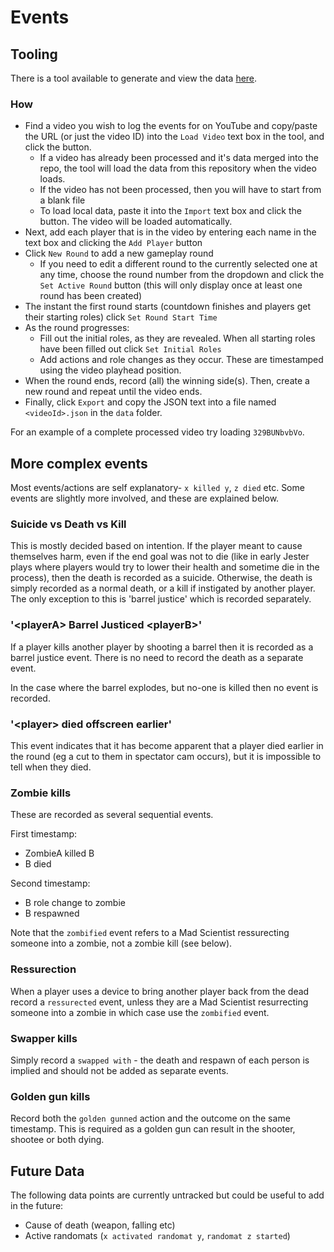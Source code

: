 # Events

## Tooling

There is a tool available to generate and view the data [here](https://samlord.co.uk/tools/ttt).

### How

- Find a video you wish to log the events for on YouTube and copy/paste the URL (or just the video ID) into the `Load Video` text box in the tool, and click the button.
    - If a video has already been processed and it's data merged into the repo, the tool will load the data from this repository when the video loads.
    - If the video has not been processed, then you will have to start from a blank file
    - To load local data, paste it into the `Import` text box and click the button. The video will be loaded automatically.
- Next, add each player that is in the video by entering each name in the text box and clicking the `Add Player` button
- Click `New Round` to add a new gameplay round
    - If you need to edit a different round to the currently selected one at any time, choose the round number from the dropdown and click the `Set Active Round` button (this will only display once at least one round has been created)
- The instant the first round starts (countdown finishes and players get their starting roles) click `Set Round Start Time`
- As the round progresses:
    - Fill out the initial roles, as they are revealed. When all starting roles have been filled out click `Set Initial Roles`
    - Add actions and role changes as they occur. These are timestamped using the video playhead position.
- When the round ends, record (all) the winning side(s). Then, create a new round and repeat until the video ends.
- Finally, click `Export` and copy the JSON text into a file named `<videoId>.json` in the `data` folder.

For an example of a complete processed video try loading `329BUNbvbVo`.

## More complex events

Most events/actions are self explanatory- `x killed y`, `z died` etc. Some events are slightly more involved, and these are explained below.

### Suicide vs Death vs Kill

This is mostly decided based on intention. If the player meant to cause themselves harm, even if the end goal was not to die (like in early Jester plays where players would try to lower their health and sometime die in the process), then the death is recorded as a suicide. Otherwise, the death is simply recorded as a normal death, or a kill if instigated by another player. The only exception to this is 'barrel justice' which is recorded separately.

### '\<playerA> Barrel Justiced \<playerB>'

If a player kills another player by shooting a barrel then it is recorded as a barrel justice event. There is no need to record the death as a separate event.

In the case where the barrel explodes, but no-one is killed then no event is recorded.

### '\<player> died offscreen earlier'

This event indicates that it has become apparent that a player died earlier in the round (eg a cut to them in spectator cam occurs), but it is impossible to tell when they died.

### Zombie kills

These are recorded as several sequential events.

First timestamp:
- ZombieA killed B
- B died

Second timestamp:
- B role change to zombie
- B respawned

Note that the `zombified` event refers to a Mad Scientist ressurecting someone into a zombie, not a zombie kill (see below).

### Ressurection

When a player uses a device to bring another player back from the dead record a `ressurected` event, unless they are a Mad Scientist resurrecting someone into a zombie in which case use the `zombified` event. 

### Swapper kills

Simply record a `swapped with` - the death and respawn of each person is implied and should not be added as separate events.

### Golden gun kills

Record both the `golden gunned` action and the outcome on the same timestamp. This is required as a golden gun can result in the shooter, shootee or both dying.

## Future Data

The following data points are currently untracked but could be useful to add in the future:

- Cause of death (weapon, falling etc)
- Active randomats (`x activated randomat y`, `randomat z started`)